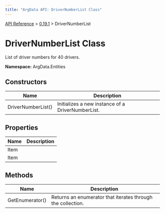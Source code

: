 ```yaml
---
title: "ArgData API: DriverNumberList Class"
---
```


[API Reference](/argdata/api/) &gt; [0.19.1](/argdata/api/0.19.1/) &gt; DriverNumberList

# DriverNumberList Class

List of driver numbers for 40 drivers.

**Namespace:** ArgData.Entities

## Constructors

<table class="table table-bordered table-striped ">
<thead>
  <tr>
    <th>Name</th>
    <th>Description</th>
  </tr>
</thead>
<tbody>
  <tr>
    <td>DriverNumberList()</td>
    <td>Initializes a new instance of a DriverNumberList.</td>
  </tr>
</tbody>
</table>


## Properties

<table class="table table-bordered table-striped ">
<thead>
  <tr>
    <th>Name</th>
    <th>Description</th>
  </tr>
</thead>
<tbody>
  <tr>
    <td>Item</td>
    <td></td>
  </tr>
  <tr>
    <td>Item</td>
    <td></td>
  </tr>
</tbody>
</table>


## Methods

<table class="table table-bordered table-striped ">
<thead>
  <tr>
    <th>Name</th>
    <th>Description</th>
  </tr>
</thead>
<tbody>
  <tr>
    <td>GetEnumerator()</td>
    <td>Returns an enumerator that iterates through the collection.</td>
  </tr>
</tbody>
</table>


